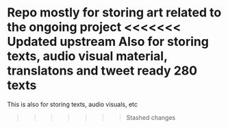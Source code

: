 Repo mostly for storing art related to the ongoing project
<<<<<<< Updated upstream
Also for storing texts, audio visual material, translatons and tweet ready 280 texts
=======
This is also for storing texts, audio visuals, etc
>>>>>>> Stashed changes
